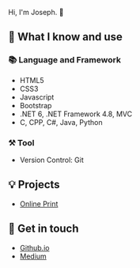 Hi, I'm Joseph. 👋
## 🧠 What I know and use
### 📚 Language and Framework
- HTML5
- CSS3
- Javascript
- Bootstrap
- .NET 6, .NET Framework 4.8, MVC
- C, CPP, C#, Java, Python

### ⚒️ Tool
- Version Control: Git

## 💡 Projects
- [Online Print](https://onlineprint.azurewebsites.net/)

## 🔗 Get in touch
- [Github.io](http://joseph0711.github.io/)
- [Medium](https://medium.com/@joseph900711/about)
